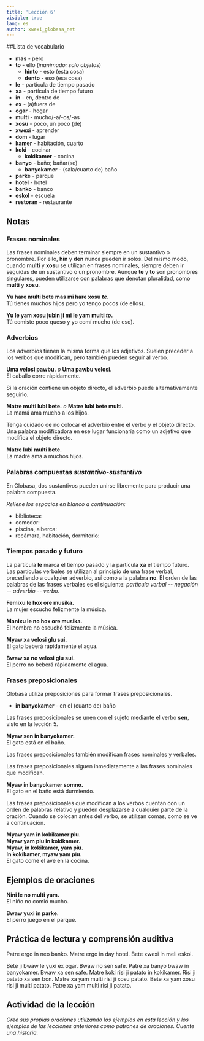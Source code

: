 ```yaml
---
title: 'Lección 6'
visible: true
lang: es
author: xwexi_globasa_net
---
```


##Lista de vocabulario

* **mas** - pero
* **to** - ello (_inanimado: solo objetos_)
	* **hinto** - esto (esta cosa)
	* **dento** - eso (esa cosa)
* **le** - partícula de tiempo pasado
* **xa** - partícula de tiempo futuro
* **in** - en, dentro de
* **ex** - (a)fuera de
* **ogar** - hogar
* **multi** - mucho/-a/-os/-as
* **xosu** - poco, un poco (de)
* **xwexi** - aprender
* **dom** - lugar
* **kamer** - habitación, cuarto
* **koki** - cocinar
	* **kokikamer** - cocina
* **banyo** - baño; bañar(se)
	* **banyokamer** - (sala/cuarto de) baño
* **parke** - parque
* **hotel** - hotel
* **banko** - banco
* **eskol** - escuela
* **restoran** - restaurante
 
## Notas

### Frases nominales

Las frases nominales deben terminar siempre en un sustantivo o pronombre. Por ello, **hin** y **den** nunca pueden ir solos. Del mismo modo, cuando **multi** y **xosu** se utilizan en frases nominales, siempre deben ir seguidas de un sustantivo o un pronombre. Aunque **te** y **to** son pronombres singulares, pueden utilizarse con palabras que denotan pluralidad, como **multi** y **xosu**.

**Yu hare multi bete mas mi hare xosu _te_.**  
Tú tienes muchos hijos pero yo tengo pocos (de ellos).

**Yu le yam xosu jubin ji mi le yam multi _to_.**  
Tú comiste poco queso y yo comí mucho (de eso).

### Adverbios

Los adverbios tienen la misma forma que los adjetivos. Suelen preceder a los verbos que modifican, pero también pueden seguir al verbo.

**Uma velosi pawbu.** _o_ **Uma pawbu velosi.**  
El caballo corre rápidamente.

Si la oración contiene un objeto directo, el adverbio puede alternativamente seguirlo.

**Matre multi lubi bete.** _o_ **Matre lubi bete multi.**  
La mamá ama mucho a los hijos.

Tenga cuidado de no colocar el adverbio entre el verbo y el objeto directo. Una palabra modificadora en ese lugar funcionaría como un adjetivo que modifica el objeto directo.

**Matre lubi multi bete.**  
La madre ama a muchos hijos.

### Palabras compuestas _sustantivo-sustantivo_

En Globasa, dos sustantivos pueden unirse libremente para producir una palabra compuesta. 

_Rellene los espacios en blanco a continuación:_

* biblioteca:
* comedor:
* piscina, alberca:
* recámara, habitación, dormitorio:

### Tiempos pasado y futuro

La partícula **le** marca el tiempo pasado y la partícula **xa** el tiempo futuro. Las partículas verbales se utilizan al principio de una frase verbal, precediendo a cualquier adverbio, así como a la palabra **no**. El orden de las palabras de las frases verbales es el siguiente: _partícula verbal -- negación -- adverbio -- verbo_.

**Femixu le hox ore musika.**    
La mujer escuchó felizmente la música.

**Manixu le no hox ore musika.**    
El hombre no escuchó felizmente la música.

**Myaw xa velosi glu sui.**    
El gato beberá rápidamente el agua.

**Bwaw xa no velosi glu sui.**    
El perro no beberá rápidamente el agua.

### Frases preposicionales

Globasa utiliza preposiciones para formar frases preposicionales.

* **in banyokamer** - en el (cuarto de) baño

Las frases preposicionales se unen con el sujeto mediante el verbo **sen**, visto en la lección 5.

**Myaw sen in banyokamer.**  
El gato está en el baño.

Las frases preposicionales también modifican frases nominales y verbales.

Las frases preposicionales siguen inmediatamente a las frases nominales que modifican.

**Myaw in banyokamer somno.**  
El gato en el baño está durmiendo.

Las frases preposicionales que modifican a los verbos cuentan con un orden de palabras relativo y pueden desplazarse a cualquier parte de la oración. Cuando se colocan antes del verbo, se utilizan comas, como se ve a continuación.

**Myaw yam in kokikamer piu.  
Myaw yam piu in kokikamer.  
Myaw, in kokikamer, yam piu.  
In kokikamer, myaw yam piu.**  
El gato come el ave en la cocina.

## Ejemplos de oraciones

**Nini le no multi yam.**  
El niño no comió mucho.

**Bwaw yuxi in parke.**  
El perro juego en el parque.

## Práctica de lectura y comprensión auditiva

Patre ergo in neo banko. Matre ergo in day hotel. Bete xwexi in meli eskol.

Bete ji bwaw le yuxi ex ogar. Bwaw no sen safe. Patre xa banyo bwaw in banyokamer. Bwaw xa sen safe. Matre koki risi ji patato in kokikamer. Risi ji patato xa sen bon. Matre xa yam multi risi ji xosu patato. Bete xa yam xosu risi ji multi patato. Patre xa yam multi risi ji patato.

## Actividad de la lección

_Cree sus propias oraciones utilizando los ejemplos en esta lección y los ejemplos de las lecciones anteriores como patrones de oraciones. Cuente una historia._
